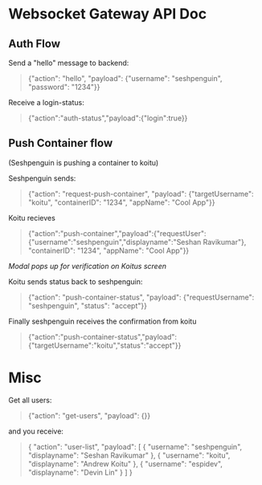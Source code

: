 # Websocket Gateway API Doc

## Auth Flow
Send a "hello" message to backend:
> {"action": "hello", "payload": {"username": "seshpenguin", "password": "1234"}}

Receive a login-status:
> {"action":"auth-status","payload":{"login":true}}

## Push Container flow
(Seshpenguin is pushing a container to koitu)

Seshpenguin sends:
> {"action": "request-push-container", "payload": {"targetUsername": "koitu", "containerID": "1234", "appName": "Cool App"}}

Koitu recieves
> {"action":"push-container","payload":{"requestUser":{"username":"seshpenguin","displayname":"Seshan Ravikumar"}, "containerID": "1234", "appName": "Cool App"}}

*Modal pops up for verification on Koitus screen*

Koitu sends status back to seshpenguin:
> {"action": "push-container-status", "payload": {"requestUsername": "seshpenguin", "status": "accept"}}

Finally seshpenguin receives the confirmation from koitu
> {"action":"push-container-status","payload":{"targetUsername":"koitu","status":"accept"}}

# Misc

Get all users:
> {"action": "get-users", "payload": {}}

and you receive:
> {
      "action": "user-list",
      "payload": [
          {
              "username": "seshpenguin",
              "displayname": "Seshan Ravikumar"
          },
          {
              "username": "koitu",
              "displayname": "Andrew Koitu"
          },
          {
              "username": "espidev",
              "displayname": "Devin Lin"
          }
      ]
  }
